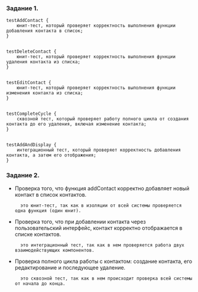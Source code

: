 ### Задание 1.

    testAddContact {
        юнит-тест, который проверяет корректность выполнения функции добавления контакта в список;
    }


    testDeleteContact {
        юнит-тест, который проверяет корректность выполнения функции удаления контакта из списка;
    }


    testEditContact {
        юнит-тест, который проверяет корректность выполнения функции изменения контакта из списка;
    }


    testCompleteCycle {
        сквозной тест, который проверяет работу полного цикла от создания контакта до его удаления, включая изменение контакта;
    }


    testAddAndDisplay {
        интеграционный тест, который проверяет корректность добавления контакта, а затем его отображения;
    }

### Задание 2.

- Проверка того, что функция addContact корректно добавляет новый контакт в список контактов.

        это юнит-тест, так как в изоляции от всей системы проверяется одна функция (один юнит).

- Проверка того, что при добавлении контакта через пользовательский интерфейс, контакт корректно отображается в списке контактов.

        это интеграционный тест, так как в нем проверяется работа двух взаимодействующих компонентов.

- Проверка полного цикла работы с контактом: создание контакта, его редактирование и последующее удаление.

        это сквозной тест, так как в нем происходит проверка всей системы от начала до конца.
